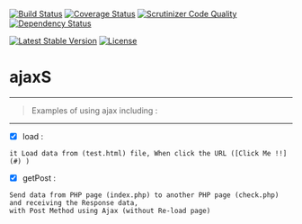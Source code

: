 [![Build Status](https://php.net)](https://php.net)
[![Coverage Status](https://php.net)](https://php.net)
[![Scrutinizer Code Quality](https://php.net)](https://php.net)
[![Dependency Status](https://php.net)](https://php.net)

[![Latest Stable Version](https://php.net)](https://php.net)
[![License](https://php.net)](https://php.net)

# ajaxS
---
> Examples of using ajax including : 
---

 - [x] load : 
 ```
 it Load data from (test.html) file, When click the URL ([Click Me !!] (#) )
```

- [x] getPost :

``` 
Send data from PHP page (index.php) to another PHP page (check.php) and receiving the Response data, 
with Post Method using Ajax (without Re-load page)
 ```
